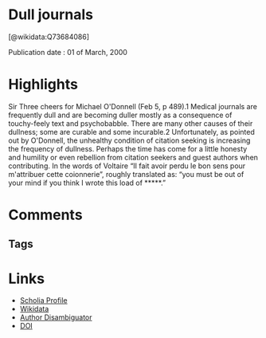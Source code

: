 
Dull journals
=============
  
  [@wikidata:Q73684086]  
  
Publication date : 01 of March, 2000  

# Highlights

Sir
Three cheers for Michael O'Donnell (Feb 5, p 489).1 Medical journals are frequently dull and are becoming duller mostly as a consequence of touchy-feely text and psychobabble. There are many other causes of their dullness; some are curable and some incurable.2 Unfortunately, as pointed out by O'Donnell, the unhealthy condition of citation seeking is increasing the frequency of dullness. Perhaps the time has come for a little honesty and humility or even rebellion from citation seekers and guest authors when contributing. In the words of Voltaire “II fait avoir perdu le bon sens pour m'attribuer cette coionnerie”, roughly translated as: “you must be out of your mind if you think I wrote this load of *****.”

# Comments

## Tags

# Links
  
 * [Scholia Profile](https://scholia.toolforge.org/work/Q73684086)  
 * [Wikidata](https://www.wikidata.org/wiki/Q73684086)  
 * [Author Disambiguator](https://author-disambiguator.toolforge.org/work_item_oauth.php?id=Q73684086&batch_id=&match=1&author_list_id=&doit=Get+author+links+for+work)  
 * [DOI](https://doi.org/10.1016/S0140-6736(05)74769-3)  
